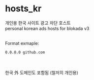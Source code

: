 # hosts_kr

개인용 한국 사이트 광고 차단 호스트 <br/>
personal korean ads hosts for blokada v3<br/><br/>


Format exmaple:
```
0.0.0.0 github.com
```

<br/><br/>
한국 外 도메인도 포함됨 (철저히 개인용)
